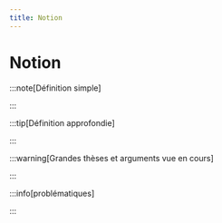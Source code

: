 ```yaml
---
title: Notion
---
```


# Notion

:::note[Définition simple]

:::

:::tip[Définition approfondie]

:::

:::warning[Grandes thèses et arguments vue en cours]

:::

:::info[problématiques]

:::